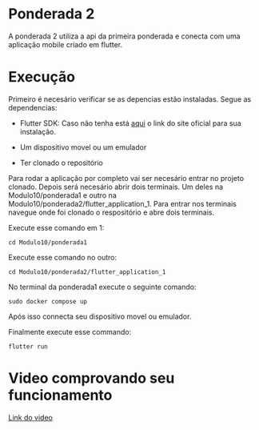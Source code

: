 # Ponderada 2
A ponderada 2 utiliza a api da primeira ponderada e conecta com uma aplicação mobile criado em flutter.

# Execução

Primeiro é necesário verificar se as depencias estão instaladas. Segue as dependencias:

* Flutter SDK: Caso não tenha está [aqui](https://docs.flutter.dev/get-started/install) o link do site oficial para sua instalação.

* Um dispositivo movel ou um emulador

* Ter clonado o repositório

Para rodar a aplicação por completo vai ser necesário entrar no projeto clonado. Depois será necesário abrir dois terminais. Um deles na Modulo10/ponderada1 e outro na Modulo10/ponderada2/flutter_application_1. Para entrar nos terminais navegue onde foi clonado o respositório e abre dois terminais.

Execute esse comando em 1:
```
cd Modulo10/ponderada1
```

Execute esse comando no outro:
```
cd Modulo10/ponderada2/flutter_application_1
```

No terminal da ponderada1 execute o seguinte comando:

```
sudo docker compose up
```
Após isso connecta seu dispositivo movel ou emulador.

Finalmente execute esse commando:

```
flutter run
```

# Video comprovando seu funcionamento

[Link do video](https://drive.google.com/file/d/1M3PY-T2VW3ttrAxCkwNFzQARmznILF6q/view?usp=sharing)
